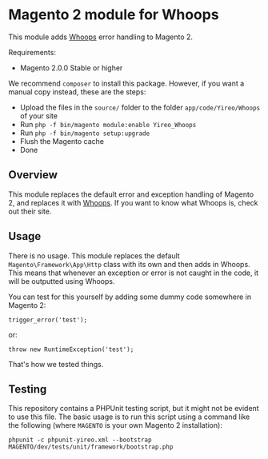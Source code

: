 # Magento 2 module for Whoops

This module adds [Whoops](https://filp.github.io/whoops/) error handling to Magento 2.

Requirements:
* Magento 2.0.0 Stable or higher

We recommend `composer` to install this package. However, if you want a manual copy instead, these are the steps:
* Upload the files in the `source/` folder to the folder `app/code/Yireo/Whoops` of your site
* Run `php -f bin/magento module:enable Yireo_Whoops`
* Run `php -f bin/magento setup:upgrade`
* Flush the Magento cache
* Done

## Overview
This module replaces the default error and exception handling of Magento 2, and replaces it with [Whoops](https://filp.github.io/whoops/).
If you want to know what Whoops is, check out their site.

## Usage
There is no usage. This module replaces the default `Magento\Framework\App\Http` class with its own and then adds in Whoops. This means that whenever an exception or error is not caught in the code, it will be outputted using Whoops.

You can test for this yourself by adding some dummy code somewhere in Magento 2:

    trigger_error('test');
    
or:

    throw new RuntimeException('test');

That's how we tested things.

## Testing
This repository contains a PHPUnit testing script, but it might not be evident to use this file. The basic usage is to run this script using a command like the following (where `MAGENTO` is your own Magento 2 installation):

    phpunit -c phpunit-yireo.xml --bootstrap MAGENTO/dev/tests/unit/framework/bootstrap.php
